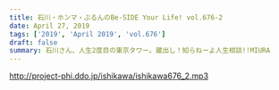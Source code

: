 ```yaml
---
title: 石川・ホンマ・ぶるんのBe-SIDE Your Life! vol.676-2
date: April 27, 2019
tags: ['2019', 'April 2019', 'vol.676']
draft: false
summary: 石川さん、人生2度目の東京タワー。蔵出し！知らねーよ人生相談!!MIURA
---
```


http://project-phi.ddo.jp/ishikawa/ishikawa676_2.mp3